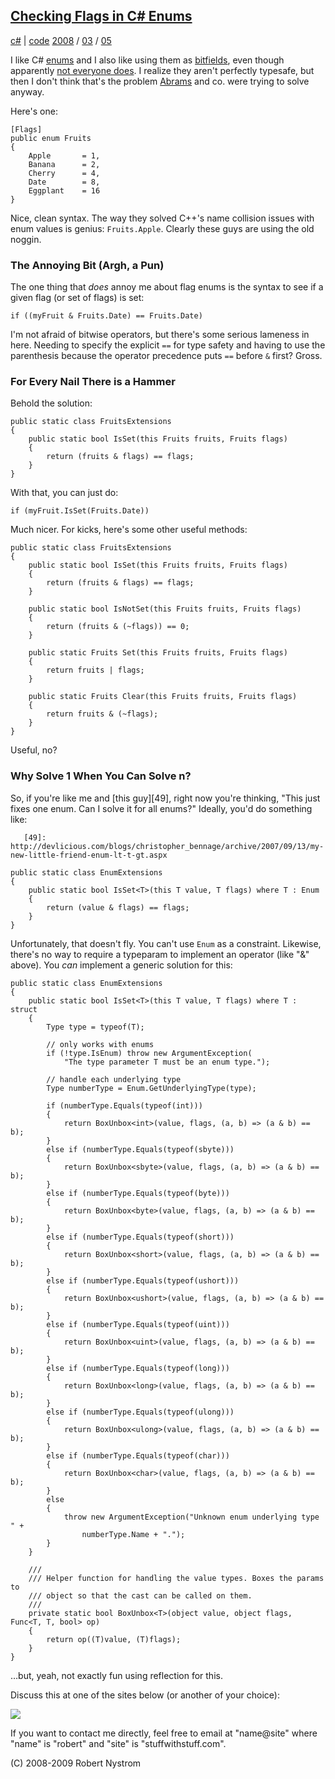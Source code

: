 
## [Checking Flags in C# Enums][39]

   [39]: http://journal.stuffwithstuff.com/2008/03/05/checking-flags-in-c-enums/ (Checking Flags in C# Enums)

[c#][40] | [code][41] [2008][42] / [03][43] / [05][44]

   [40]: http://journal.stuffwithstuff.com/category/c/ (View all posts in c#)
   [41]: http://journal.stuffwithstuff.com/category/code/ (View all posts in code)
   [42]: http://journal.stuffwithstuff.com/2008/ (year)
   [43]: http://journal.stuffwithstuff.com/2008/03/ (month)
   [44]: http://journal.stuffwithstuff.com/2008/03/05/

I like C# [enums][45] and I also like using them as [bitfields][46], even
though apparently [not everyone does][47]. I realize they aren't perfectly
typesafe, but then I don't think that's the problem [Abrams][48] and co. were
trying to solve anyway.

   [45]: http://msdn2.microsoft.com/en-us/library/sbbt4032(VS.80).aspx
   [46]: http://msdn2.microsoft.com/en-us/library/system.flagsattribute(VS.80).aspx
   [47]: http://cleveralias.blogs.com/thought_spearmints/2004/01/more_c_enum_wac.html
   [48]: http://blogs.msdn.com/brada/

Here's one:



    [Flags]
    public enum Fruits
    {
        Apple       = 1,
        Banana      = 2,
        Cherry      = 4,
        Date        = 8,
        Eggplant    = 16
    }

Nice, clean syntax. The way they solved C++'s name collision issues with enum
values is genius: `Fruits.Apple`. Clearly these guys are using the old noggin.

### The Annoying Bit (Argh, a Pun)

The one thing that _does_ annoy me about flag enums is the syntax to see if a
given flag (or set of flags) is set:



    if ((myFruit & Fruits.Date) == Fruits.Date)

I'm not afraid of bitwise operators, but there's some serious lameness in
here. Needing to specify the explicit `==` for type safety and having to use
the parenthesis because the operator precedence puts `==` before `&` first?
Gross.

### For Every Nail There is a Hammer

Behold the solution:



    public static class FruitsExtensions
    {
        public static bool IsSet(this Fruits fruits, Fruits flags)
        {
            return (fruits & flags) == flags;
        }
    }

With that, you can just do:



    if (myFruit.IsSet(Fruits.Date))

Much nicer. For kicks, here's some other useful methods:



    public static class FruitsExtensions
    {
        public static bool IsSet(this Fruits fruits, Fruits flags)
        {
            return (fruits & flags) == flags;
        }

        public static bool IsNotSet(this Fruits fruits, Fruits flags)
        {
            return (fruits & (~flags)) == 0;
        }

        public static Fruits Set(this Fruits fruits, Fruits flags)
        {
            return fruits | flags;
        }

        public static Fruits Clear(this Fruits fruits, Fruits flags)
        {
            return fruits & (~flags);
        }
    }

Useful, no?

### Why Solve 1 When You Can Solve n?

So, if you're like me and [this guy][49], right now you're thinking, "This
just fixes one enum. Can I solve it for all enums?" Ideally, you'd do
something like:


       [49]: http://devlicious.com/blogs/christopher_bennage/archive/2007/09/13/my-new-little-friend-enum-lt-t-gt.aspx

    public static class EnumExtensions
    {
        public static bool IsSet<T>(this T value, T flags) where T : Enum
        {
            return (value & flags) == flags;
        }
    }

Unfortunately, that doesn't fly. You can't use `Enum` as a constraint.
Likewise, there's no way to require a typeparam to implement an operator (like
"&" above). You _can_ implement a generic solution for this:



    public static class EnumExtensions
    {
        public static bool IsSet<T>(this T value, T flags) where T : struct
        {
            Type type = typeof(T);

            // only works with enums
            if (!type.IsEnum) throw new ArgumentException(
                "The type parameter T must be an enum type.");

            // handle each underlying type
            Type numberType = Enum.GetUnderlyingType(type);

            if (numberType.Equals(typeof(int)))
            {
                return BoxUnbox<int>(value, flags, (a, b) => (a & b) == b);
            }
            else if (numberType.Equals(typeof(sbyte)))
            {
                return BoxUnbox<sbyte>(value, flags, (a, b) => (a & b) == b);
            }
            else if (numberType.Equals(typeof(byte)))
            {
                return BoxUnbox<byte>(value, flags, (a, b) => (a & b) == b);
            }
            else if (numberType.Equals(typeof(short)))
            {
                return BoxUnbox<short>(value, flags, (a, b) => (a & b) == b);
            }
            else if (numberType.Equals(typeof(ushort)))
            {
                return BoxUnbox<ushort>(value, flags, (a, b) => (a & b) == b);
            }
            else if (numberType.Equals(typeof(uint)))
            {
                return BoxUnbox<uint>(value, flags, (a, b) => (a & b) == b);
            }
            else if (numberType.Equals(typeof(long)))
            {
                return BoxUnbox<long>(value, flags, (a, b) => (a & b) == b);
            }
            else if (numberType.Equals(typeof(ulong)))
            {
                return BoxUnbox<ulong>(value, flags, (a, b) => (a & b) == b);
            }
            else if (numberType.Equals(typeof(char)))
            {
                return BoxUnbox<char>(value, flags, (a, b) => (a & b) == b);
            }
            else
            {
                throw new ArgumentException("Unknown enum underlying type " +
                    numberType.Name + ".");
            }
        }

        ///
        /// Helper function for handling the value types. Boxes the params to
        /// object so that the cast can be called on them.
        ///
        private static bool BoxUnbox<T>(object value, object flags, Func<T, T, bool> op)
        {
            return op((T)value, (T)flags);
        }
    }

…but, yeah, not exactly fun using reflection for this.

Discuss this at one of the sites below (or another of your choice):

[ ![][50]][51]

   [50]: http://cdn.stumble-upon.com/images/120x20_su_white.gif
   [51]: http://www.stumbleupon.com/submit?url=http://journal.stuffwithstuff.com%26title%3DThe%2BArticle%2BTitle

If you want to contact me directly, feel free to email at "name@site" where
"name" is "robert" and "site" is "stuffwithstuff.com".

(C) 2008-2009 Robert Nystrom


